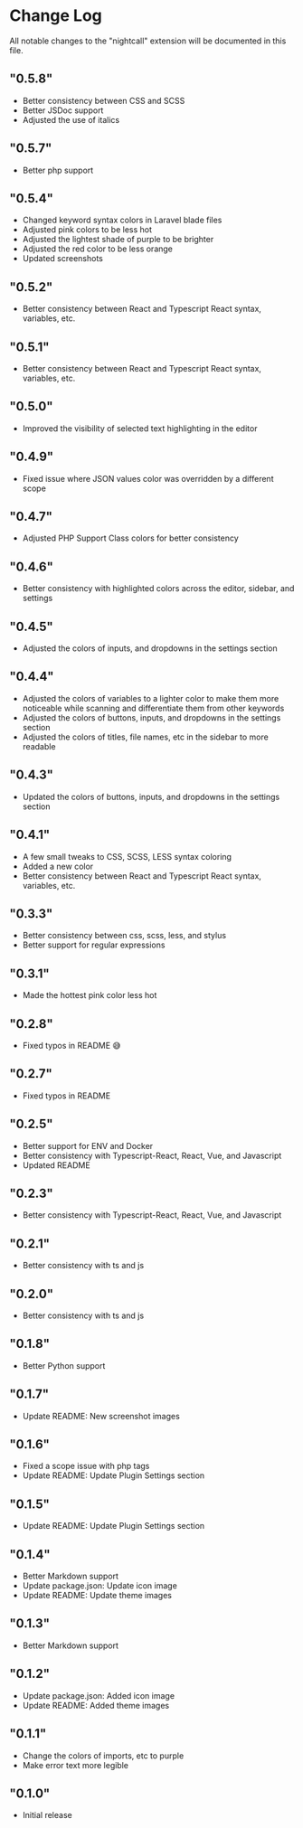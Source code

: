# Change Log

All notable changes to the "nightcall" extension will be documented in this file.

## "0.5.8"

- Better consistency between CSS and SCSS
- Better JSDoc support
- Adjusted the use of italics

## "0.5.7"

- Better php support

## "0.5.4"

- Changed keyword syntax colors in Laravel blade files
- Adjusted pink colors to be less hot
- Adjusted the lightest shade of purple to be brighter
- Adjusted the red color to be less orange
- Updated screenshots

## "0.5.2"

- Better consistency between React and Typescript React syntax, variables, etc.

## "0.5.1"

- Better consistency between React and Typescript React syntax, variables, etc.

## "0.5.0"

- Improved the visibility of selected text highlighting in the editor

## "0.4.9"

- Fixed issue where JSON values color was overridden by a different scope

## "0.4.7"

- Adjusted PHP Support Class colors for better consistency

## "0.4.6"

- Better consistency with highlighted colors across the editor, sidebar, and settings

## "0.4.5"

- Adjusted the colors of inputs, and dropdowns in the settings section

## "0.4.4"

- Adjusted the colors of variables to a lighter color to make them more noticeable while scanning and differentiate them from other keywords
- Adjusted the colors of buttons, inputs, and dropdowns in the settings section
- Adjusted the colors of titles, file names, etc in the sidebar to more readable

## "0.4.3"

- Updated the colors of buttons, inputs, and dropdowns in the settings section

## "0.4.1"

- A few small tweaks to CSS, SCSS, LESS syntax coloring
- Added a new color
- Better consistency between React and Typescript React syntax, variables, etc.

## "0.3.3"

- Better consistency between css, scss, less, and stylus
- Better support for regular expressions

## "0.3.1"

- Made the hottest pink color less hot

## "0.2.8"

- Fixed typos in README 😅

## "0.2.7"

- Fixed typos in README

## "0.2.5"

- Better support for ENV and Docker
- Better consistency with Typescript-React, React, Vue, and Javascript
- Updated README

## "0.2.3"

- Better consistency with Typescript-React, React, Vue, and Javascript

## "0.2.1"

- Better consistency with ts and js

## "0.2.0"

- Better consistency with ts and js

## "0.1.8"

- Better Python support

## "0.1.7"

- Update README: New screenshot images

## "0.1.6"

- Fixed a scope issue with php tags
- Update README: Update Plugin Settings section

## "0.1.5"

- Update README: Update Plugin Settings section

## "0.1.4"

- Better Markdown support
- Update package.json: Update icon image
- Update README: Update theme images

## "0.1.3"

- Better Markdown support

## "0.1.2"

- Update package.json: Added icon image
- Update README: Added theme images

## "0.1.1"

- Change the colors of imports, etc to purple
- Make error text more legible

## "0.1.0"

- Initial release
